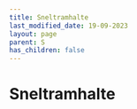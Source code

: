 ```yaml
---
title: Sneltramhalte
last_modified_date: 19-09-2023
layout: page
parent: S
has_children: false
---
```


Sneltramhalte
=============

